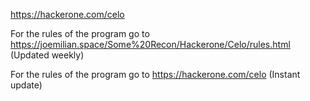 https://hackerone.com/celo


For the rules of the program go to https://joemilian.space/Some%20Recon/Hackerone/Celo/rules.html (Updated weekly)

For the rules of the program go to https://hackerone.com/celo (Instant update)
